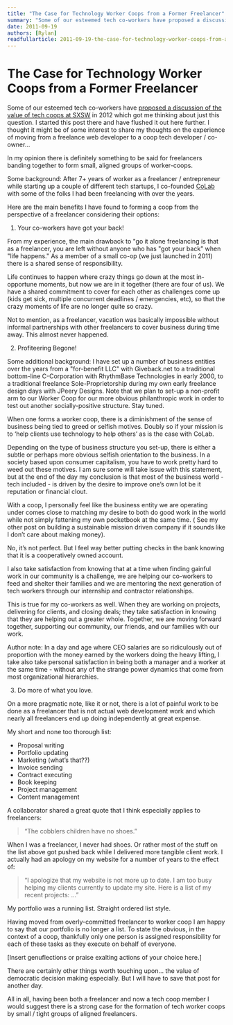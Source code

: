 ```yaml
---
title: "The Case for Technology Worker Coops from a Former Freelancer"
summary: "Some of our esteemed tech co-workers have proposed a discussion of the value of tech coops at SXSW in 2012 which got me thinking about just this question."
date: 2011-09-19
authors: [Rylan]
readfullarticle: 2011-09-19-the-case-for-technology-worker-coops-from-a-former-freelancer
---
```


# The Case for Technology Worker Coops from a Former Freelancer

Some of our esteemed tech co-workers have [proposed a discussion of the value of tech coops at SXSW](http://panelpicker.sxsw.com/ideas/view/9313) in 2012 which got me thinking about just this question.  I started this post there and have flushed it out here further.  I thought it might be of some interest to share my thoughts on the experience of moving from a freelance web developer to a coop tech developer / co-owner…

In my opinion there is definitely something to be said for freelancers banding together to form small, aligned groups of worker-coops.

Some background:  After 7+ years of worker as a freelancer /  entrepreneur while starting up a couple of different tech startups, I co-founded [CoLab](http://colab.coop) with some of the folks I had been freelancing with over the years.

Here are the main benefits I have found to forming a coop from the perspective of a freelancer considering their options:

1. Your co-workers have got your back!

  From my experience, the main drawback to "go it alone freelancing is that as a freelancer, you are left without anyone who has "got your back" when "life happens." As a member of a small co-op (we just launched in 2011) there is a shared sense of responsibility.

  Life continues to happen where crazy things go down at the most in-opportune moments, but now we are in it together (there are four of us). We have a shared commitment to cover for each other as challenges come up (kids get sick, multiple concurrent deadlines / emergencies, etc), so that the crazy moments of life are no longer quite so crazy.

  Not to mention, as a freelancer, vacation was basically impossible without informal partnerships with other freelancers to cover business during time away.  This almost never happened.

2. Profiteering Begone!

  Some additional background: I have set up a number of business entities over the years from a "for-benefit LLC" with Giveback.net to a traditional bottom-line C-Corporation with RhythmBase Technologies in early 2000, to a traditional freelance Sole-Proprietorship during my own early freelance design days with JPeery Designs. Note that we plan to set-up a non-profit arm to our Worker Coop for our more obvious philanthropic work in order to test out another socially-positive structure. Stay tuned.

  When one forms a worker coop, there is a diminishment of the sense of business being tied to greed or selfish motives.  Doubly so if your mission is to ‘help clients use technology to help others’ as is the case with CoLab.

  Depending on the type of business structure you set-up, there is either a subtle or perhaps more obvious selfish orientation to the business.  In a society based upon consumer capitalism, you have to work pretty hard to weed out these motives.  I am sure some will take issue with this statement, but at the end of the day my conclusion is that most of the business world - tech included - is driven by the desire to improve one’s own lot be it reputation or financial clout.

  With a coop, I personally feel like the business entity we are operating under comes close to matching my desire to both do good work in the world while not simply fattening my own pocketbook at the same time.  ( See my other post on building a sustainable mission driven company if it sounds like I don’t care about making money).

  No, it’s not perfect.  But I feel way better putting checks in the bank knowing that it is a cooperatively owned account.

  I also take satisfaction from knowing that at a time when finding gainful work in our community is a challenge, we are helping our co-workers to feed and shelter their families and we are mentoring the next generation of tech workers through our internship and contractor relationships.

  This is true for my co-workers as well.  When they are working on projects, delivering for clients, and closing deals; they take satisfaction in knowing that they are helping out a greater whole.  Together, we are moving forward together, supporting our community, our friends, and our families with our work.

  Author note: In a day and age where CEO salaries are so ridiculously out of proportion with the money earned by the workers doing the heavy lifting, I take also take personal satisfaction in being both a manager and a worker at the same time - without any of the strange power dynamics that come from most organizational hierarchies.

3. Do more of what you love.

  On a more pragmatic note, like it or not, there is a lot of painful work to be done as a freelancer that is not actual web development work and which nearly all freelancers end up doing independently at great expense.

  My short and none too thorough list:
  - Proposal writing
  - Portfolio updating
  - Marketing (what’s that??)
  - Invoice sending
  - Contract executing
  - Book keeping
  - Project management
  - Content management

A collaborator shared a great quote that I think especially applies to freelancers:

> “The cobblers children have no shoes.”

When I was a freelancer, I never had shoes.  Or rather most of the stuff on the list above got pushed back while I delivered more tangible client work.  I actually had an apology on my website for a number of years to the effect of:

> “I apologize that my website is not more up to date.  I am too busy helping my clients currently to update my site.  Here is a list of my recent projects: ...”

My portfolio was a running list.  Straight ordered list style.

Having moved from overly-committed freelancer to worker coop I am happy to say that our portfolio is no longer a list.  To state the obvious, in the context of a coop, thankfully only one person is assigned responsibility for each of these tasks as they execute on behalf of everyone.

[Insert genuflections or praise exalting actions of your choice here.]

There are certainly other things worth touching upon… the value of democratic decision making especially.  But I will have to save that post for another day.

All in all, having been both a freelancer and now a tech coop member I would suggest there is a strong case for the formation of tech worker coops by small / tight groups of aligned freelancers.
